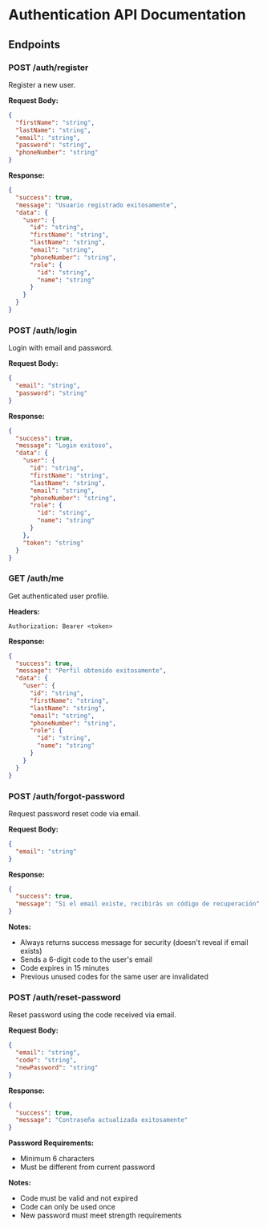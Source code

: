 # Authentication API Documentation

## Endpoints

### POST /auth/register
Register a new user.

**Request Body:**
```json
{
  "firstName": "string",
  "lastName": "string", 
  "email": "string",
  "password": "string",
  "phoneNumber": "string"
}
```

**Response:**
```json
{
  "success": true,
  "message": "Usuario registrado exitosamente",
  "data": {
    "user": {
      "id": "string",
      "firstName": "string",
      "lastName": "string",
      "email": "string",
      "phoneNumber": "string",
      "role": {
        "id": "string",
        "name": "string"
      }
    }
  }
}
```

### POST /auth/login
Login with email and password.

**Request Body:**
```json
{
  "email": "string",
  "password": "string"
}
```

**Response:**
```json
{
  "success": true,
  "message": "Login exitoso",
  "data": {
    "user": {
      "id": "string",
      "firstName": "string",
      "lastName": "string",
      "email": "string",
      "phoneNumber": "string",
      "role": {
        "id": "string",
        "name": "string"
      }
    },
    "token": "string"
  }
}
```

### GET /auth/me
Get authenticated user profile.

**Headers:**
```
Authorization: Bearer <token>
```

**Response:**
```json
{
  "success": true,
  "message": "Perfil obtenido exitosamente",
  "data": {
    "user": {
      "id": "string",
      "firstName": "string",
      "lastName": "string",
      "email": "string",
      "phoneNumber": "string",
      "role": {
        "id": "string",
        "name": "string"
      }
    }
  }
}
```

### POST /auth/forgot-password
Request password reset code via email.

**Request Body:**
```json
{
  "email": "string"
}
```

**Response:**
```json
{
  "success": true,
  "message": "Si el email existe, recibirás un código de recuperación"
}
```

**Notes:**
- Always returns success message for security (doesn't reveal if email exists)
- Sends a 6-digit code to the user's email
- Code expires in 15 minutes
- Previous unused codes for the same user are invalidated

### POST /auth/reset-password
Reset password using the code received via email.

**Request Body:**
```json
{
  "email": "string",
  "code": "string",
  "newPassword": "string"
}
```

**Response:**
```json
{
  "success": true,
  "message": "Contraseña actualizada exitosamente"
}
```

**Password Requirements:**
- Minimum 6 characters
- Must be different from current password

**Notes:**
- Code must be valid and not expired
- Code can only be used once
- New password must meet strength requirements

